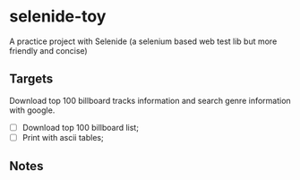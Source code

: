 # selenide-toy
A practice project with Selenide (a selenium based web test lib but more friendly and concise)

## Targets

Download top 100 billboard tracks information and search genre information with google.

-[ ]  Download top 100 billboard list;
-[ ]  Print with ascii tables;

## Notes





